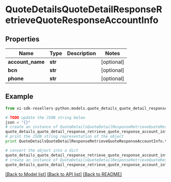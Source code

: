 # QuoteDetailsQuoteDetailResponseRetrieveQuoteResponseAccountInfo


## Properties

Name | Type | Description | Notes
------------ | ------------- | ------------- | -------------
**account_name** | **str** |  | [optional] 
**bcn** | **str** |  | [optional] 
**phone** | **str** |  | [optional] 

## Example

```python
from xi-sdk-resellers-python.models.quote_details_quote_detail_response_retrieve_quote_response_account_info import QuoteDetailsQuoteDetailResponseRetrieveQuoteResponseAccountInfo

# TODO update the JSON string below
json = "{}"
# create an instance of QuoteDetailsQuoteDetailResponseRetrieveQuoteResponseAccountInfo from a JSON string
quote_details_quote_detail_response_retrieve_quote_response_account_info_instance = QuoteDetailsQuoteDetailResponseRetrieveQuoteResponseAccountInfo.from_json(json)
# print the JSON string representation of the object
print QuoteDetailsQuoteDetailResponseRetrieveQuoteResponseAccountInfo.to_json()

# convert the object into a dict
quote_details_quote_detail_response_retrieve_quote_response_account_info_dict = quote_details_quote_detail_response_retrieve_quote_response_account_info_instance.to_dict()
# create an instance of QuoteDetailsQuoteDetailResponseRetrieveQuoteResponseAccountInfo from a dict
quote_details_quote_detail_response_retrieve_quote_response_account_info_form_dict = quote_details_quote_detail_response_retrieve_quote_response_account_info.from_dict(quote_details_quote_detail_response_retrieve_quote_response_account_info_dict)
```
[[Back to Model list]](../README.md#documentation-for-models) [[Back to API list]](../README.md#documentation-for-api-endpoints) [[Back to README]](../README.md)


